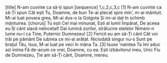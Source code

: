 [title] N-am cuvinte ca să-ți spun
[sequence] 1,c,2,c,3,c
[1]
N-am cuvinte ca să-Ți spun
Cât ești Tu, Doamne, de bun
Te-ai plecat spre min', m-ai mântuit.
Mi-ai luat povara grea,
Mi-ai dus-o la Golgota
Și mi-ai dat în schimb mântuirea.
[chorus]
Tu ești Cel mai minunat,
Ești al lumii Împărat,
De aceea eu Îți cânt slavă neîncetat!
Dai lumină zorilor, strălucire stelelor
Nimeni-n lume nu-i ca Tine,
Puternic Dumnezeu!
[2]
Fericit eu am să-Ți cânt
Cât voi trăi pe pământ
De iubirea ce mi-ai arătat.
Niciodată singur nu-s
Sunt pe brațul Tău, Isus,
M-ai luat pe veci în mâna Ta.
[3]
Isuse 'naintea Ta îmi aduc azi inima
Fă de-acum ce vrei, Doamne, cu ea.
Ești izbăvitorul meu,
Unic Fiu de Dumnezeu,
Ție am să-Ți cânt, Doamne, mereu.

